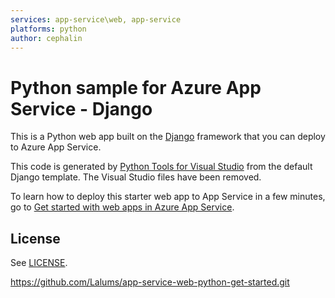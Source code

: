 ```yaml
---
services: app-service\web, app-service
platforms: python
author: cephalin
---
```


# Python sample for Azure App Service - Django

This is a Python web app built on the [Django](https://www.djangoproject.com/) framework that you can deploy 
to Azure App Service. 

This code is generated by [Python Tools for Visual Studio](https://www.visualstudio.com/en-us/features/python-vs.aspx)
from the default Django template. The Visual Studio files have been removed.

To learn how to deploy this starter web app to App Service in a few minutes, go to 
[Get started with web apps in Azure App Service](https://azure.microsoft.com/en-us/documentation/articles/app-service-web-get-started/). 

## License

See [LICENSE](LICENSE).


https://github.com/Lalums/app-service-web-python-get-started.git
